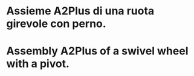 # Assieme A2Plus di una ruota girevole con perno.
# Assembly A2Plus of a swivel wheel with a pivot.
